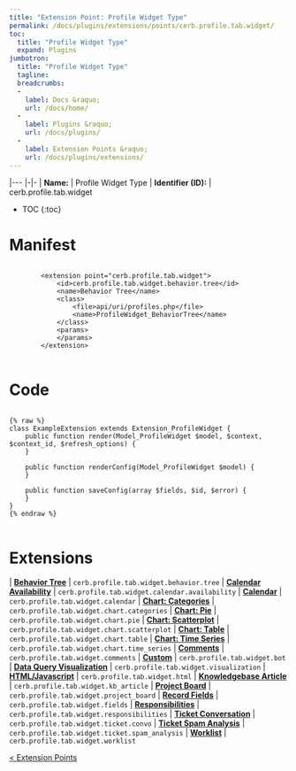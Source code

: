 ```yaml
---
title: "Extension Point: Profile Widget Type"
permalink: /docs/plugins/extensions/points/cerb.profile.tab.widget/
toc:
  title: "Profile Widget Type"
  expand: Plugins
jumbotron:
  title: "Profile Widget Type"
  tagline: 
  breadcrumbs:
  -
    label: Docs &raquo;
    url: /docs/home/
  -
    label: Plugins &raquo;
    url: /docs/plugins/
  -
    label: Extension Points &raquo;
    url: /docs/plugins/extensions/
---
```


|---
|-|-
| **Name:** | Profile Widget Type
| **Identifier (ID):** | cerb.profile.tab.widget

* TOC
{:toc}

# Manifest

<pre>
<code class="language-xml">
		&lt;extension point=&quot;cerb.profile.tab.widget&quot;&gt;
			&lt;id&gt;cerb.profile.tab.widget.behavior.tree&lt;/id&gt;
			&lt;name&gt;Behavior Tree&lt;/name&gt;
			&lt;class&gt;
				&lt;file&gt;api/uri/profiles.php&lt;/file&gt;
				&lt;name&gt;ProfileWidget_BehaviorTree&lt;/name&gt;
			&lt;/class&gt;
			&lt;params&gt;
			&lt;/params&gt;
		&lt;/extension&gt;
</code>
</pre>

# Code

<pre>
<code class="language-php">
{% raw %}
class ExampleExtension extends Extension_ProfileWidget {
	public function render(Model_ProfileWidget $model, $context, $context_id, $refresh_options) {
	}

	public function renderConfig(Model_ProfileWidget $model) {
	}

	public function saveConfig(array $fields, $id, $error) {
	}
}
{% endraw %}
</code>
</pre>

# Extensions

| [**Behavior Tree**](/docs/plugins/extensions/cerb.profile.tab.widget.behavior.tree/) | `cerb.profile.tab.widget.behavior.tree`
| [**Calendar Availability**](/docs/plugins/extensions/cerb.profile.tab.widget.calendar.availability/) | `cerb.profile.tab.widget.calendar.availability`
| [**Calendar**](/docs/plugins/extensions/cerb.profile.tab.widget.calendar/) | `cerb.profile.tab.widget.calendar`
| [**Chart: Categories**](/docs/plugins/extensions/cerb.profile.tab.widget.chart.categories/) | `cerb.profile.tab.widget.chart.categories`
| [**Chart: Pie**](/docs/plugins/extensions/cerb.profile.tab.widget.chart.pie/) | `cerb.profile.tab.widget.chart.pie`
| [**Chart: Scatterplot**](/docs/plugins/extensions/cerb.profile.tab.widget.chart.scatterplot/) | `cerb.profile.tab.widget.chart.scatterplot`
| [**Chart: Table**](/docs/plugins/extensions/cerb.profile.tab.widget.chart.table/) | `cerb.profile.tab.widget.chart.table`
| [**Chart: Time Series**](/docs/plugins/extensions/cerb.profile.tab.widget.chart.time_series/) | `cerb.profile.tab.widget.chart.time_series`
| [**Comments**](/docs/plugins/extensions/cerb.profile.tab.widget.comments/) | `cerb.profile.tab.widget.comments`
| [**Custom**](/docs/plugins/extensions/cerb.profile.tab.widget.bot/) | `cerb.profile.tab.widget.bot`
| [**Data Query Visualization**](/docs/plugins/extensions/cerb.profile.tab.widget.visualization/) | `cerb.profile.tab.widget.visualization`
| [**HTML/Javascript**](/docs/plugins/extensions/cerb.profile.tab.widget.html/) | `cerb.profile.tab.widget.html`
| [**Knowledgebase Article**](/docs/plugins/extensions/cerb.profile.tab.widget.kb_article/) | `cerb.profile.tab.widget.kb_article`
| [**Project Board**](/docs/plugins/extensions/cerb.profile.tab.widget.project_board/) | `cerb.profile.tab.widget.project_board`
| [**Record Fields**](/docs/plugins/extensions/cerb.profile.tab.widget.fields/) | `cerb.profile.tab.widget.fields`
| [**Responsibilities**](/docs/plugins/extensions/cerb.profile.tab.widget.responsibilities/) | `cerb.profile.tab.widget.responsibilities`
| [**Ticket Conversation**](/docs/plugins/extensions/cerb.profile.tab.widget.ticket.convo/) | `cerb.profile.tab.widget.ticket.convo`
| [**Ticket Spam Analysis**](/docs/plugins/extensions/cerb.profile.tab.widget.ticket.spam_analysis/) | `cerb.profile.tab.widget.ticket.spam_analysis`
| [**Worklist**](/docs/plugins/extensions/cerb.profile.tab.widget.worklist/) | `cerb.profile.tab.widget.worklist`

<div class="section-nav">
	<div class="left">
		<a href="/docs/plugins/extensions/#extension-points" class="prev">&lt; Extension Points</a>
	</div>
	<div class="right align-right">
	</div>
</div>
<div class="clear"></div>